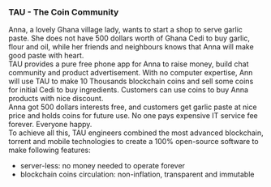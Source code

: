 ### TAU - The Coin Community
Anna, a lovely Ghana village lady, wants to start a shop to serve garlic paste. She does not have 500 dollars worth of Ghana Cedi to buy garlic, flour and oil, while her friends and neighbours knows that Anna will make good paste with heart. <br>
TAU provides a pure free phone app for Anna to raise money, build chat community and product advertisement. With no computer expertise, Ann will use TAU to make 10 Thousands blockchain coins and sell some coins for initial Cedi to buy ingredients. Customers can use coins to buy Anna products with nice discount. <br>
Anna got 500 dollars interests free, and customers get garlic paste at nice price and holds coins for future use. No one pays expensive IT service fee forever. Everyone happy. <br>
To achieve all this, TAU engineers combined the most advanced blockchain, torrent and mobile technologies to create a 100% open-source software to make following features:<br>
* server-less: no money needed to operate forever
* blockchain coins circulation: non-inflation, transparent and immutable
